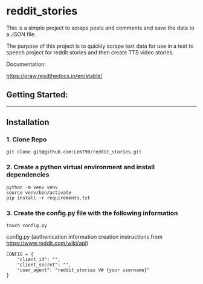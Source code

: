 # reddit_stories

This is a simple project to scrape posts and comments and save the data to a JSON file.

The purpose of this project is to quickly scrape text data for use in a text to speech project for reddit stories and then create TTS video stories.

Documentation:

https://praw.readthedocs.io/en/stable/



## Getting Started:
---
## Installation
### 1. Clone Repo
```
git clone git@github.com:Le6790/reddit_stories.git
```

### 2. Create a python virtual environment and install dependencies
```
python -m venv venv
source venv/bin/activate
pip install -r requirements.txt
```

### 3. Create the config.py file with the following information
```
touch config.py
```
config.py (authenication information creation instructions from https://www.reddit.com/wiki/api)
```
CONFIG = {
    "client_id": "",
    "client_secret": "",
    "user_agent": "reddit_stories V# {your username}"
}
